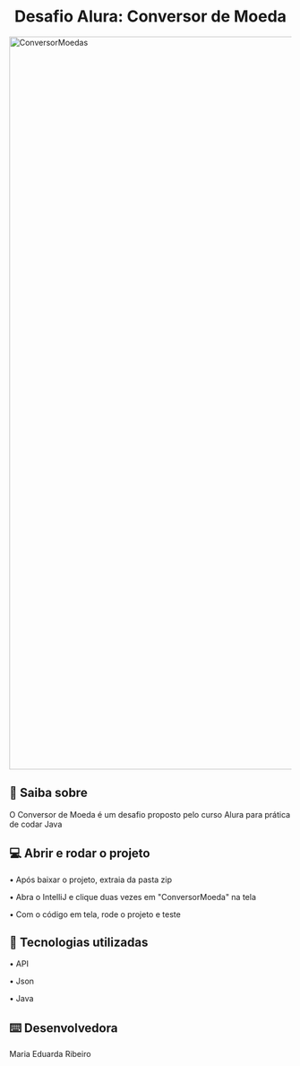 <h1 align = "center"> Desafio Alura: Conversor de Moeda </h1>

<img width="4040" height="1308" alt="ConversorMoedas" src="https://github.com/user-attachments/assets/0370244b-07f5-48e3-b37b-215073260aa7" />


<h2>📂 Saiba sobre</h2>

<p>O Conversor de Moeda é um desafio proposto pelo curso Alura para prática de codar Java </p>

<h2>💻 Abrir e rodar o projeto</h2>

<p>• Após baixar o projeto, extraia da pasta zip</p>
<p>• Abra o IntelliJ e clique duas vezes em "ConversorMoeda" na tela</p>
<p>• Com o código em tela, rode o projeto e teste</p>

<h2>🔖 Tecnologias utilizadas</h2>

<p>• API</p>
<p>• Json</p>
<p>• Java</p>

<h2>⌨️ Desenvolvedora</h2>

<p>Maria Eduarda Ribeiro</p>
